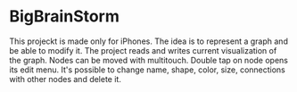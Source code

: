 # BigBrainStorm
This projeckt is made only for iPhones.
The idea is to represent a graph and be able to modify it. The project reads and writes current visualization of the graph.
Nodes can be moved with multitouch.
Double tap on node opens its edit menu. It's possible to change name, shape, color, size, connections with other nodes and delete it.
